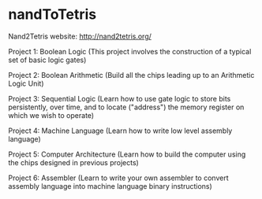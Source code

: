 # nandToTetris

Nand2Tetris website: http://nand2tetris.org/

Project 1: Boolean Logic (This project involves the construction of a typical set of basic logic gates)

Project 2: Boolean Arithmetic (Build all the chips leading up to an Arithmetic Logic Unit)

Project 3: Sequential Logic (Learn how to use gate logic to store bits persistently, over time, and to locate ("address") the memory register on which we wish to operate)

Project 4: Machine Language (Learn how to write low level assembly language)

Project 5: Computer Architecture (Learn how to build the computer using the chips designed in previous projects)

Project 6: Assembler (Learn to write your own assembler to convert assembly language into machine language binary instructions)
